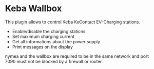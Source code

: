 # Keba Wallbox

This plugin allows to control Keba KeContact EV-Charging stations. 

* Enable/disable the charging stations
* Set maximum charging current
* Get all informations about the power supply
* Print messages on the display

nymea and the wallbox are required to be in the same network and 
port 7090 must not be blocked by a firewall or router.

